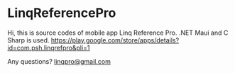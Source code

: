 # LinqReferencePro

Hi, this is source codes of mobile app Linq Reference Pro. .NET Maui and C Sharp is used. 
https://play.google.com/store/apps/details?id=com.psh.linqrefpro&pli=1

Any questions? linqpro@gmail.com
